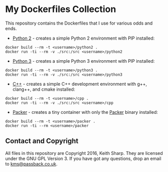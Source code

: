 # My Dockerfiles Collection
This repository contains the Dockerfiles that I use for various
odds and ends.

* [Python 2](https://github.com/keithsharp/dockerfiles/tree/master/Python2) - creates a simple Python 2 environment with PIP installed:
```shell
docker build --rm -t <username>/python2 .
docker run -ti --rm -v ./src:/src <username>/python2
```

* [Python 3](https://github.com/keithsharp/dockerfiles/tree/master/Python3) - creates a simple Python 3 environment with PIP installed:
```shell
docker build --rm -t <username>/python3 .
docker run -ti --rm -v ./src:/src <username>/python3
```

* [C++](https://github.com/keithsharp/dockerfiles/tree/master/Cpp) - creates a simple C++ development environment with g++, clang++, and cmake installed:
```shell
docker build --rm -t <username>/cpp .
docker run -ti --rm -v ./src:/src <username>/cpp
```

* [Packer](https://github.com/keithsharp/dockerfiles/tree/master/Packer) - creates a tiny container with only the [Packer](https://packer.io) binary installed:
```shell
docker build --rm -t <username>/packer .
docker run -ti --rm <username>/packer
```

## Contact and Copyright
All files in this repository are Copyright 2016, Keith Sharp.  They are
licensed under the GNU GPL Version 3.  If you have got any questions, drop an
email to [<kms@passback.co.uk>](mailto:kms@passback.co.uk).
